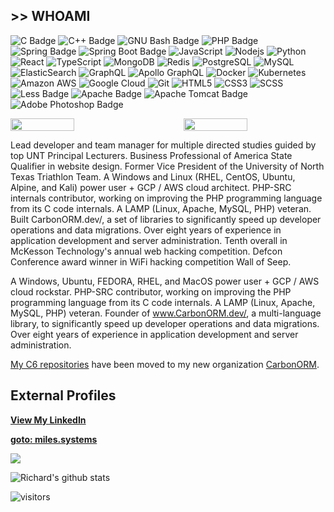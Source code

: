 ## >> WHOAMI
<!-- https://badges.pages.dev/ -->
![C Badge](https://img.shields.io/badge/C-A8B9CC?style=flat&logo=c&logoColor=fff&style=for-the-badge)
![C++ Badge](https://img.shields.io/badge/C%2B%2B-00599C?style=flat&logo=cplusplus&logoColor=fff&style=flat)
![GNU Bash Badge](https://img.shields.io/badge/GNU%20Bash-4EAA25?style=flat&logo=gnubash&logoColor=fff&style=for-the-badge)
![PHP Badge](https://img.shields.io/badge/PHP-777BB4?style=flat&logo=php&logoColor=fff&style=for-the-badge)
![Spring Badge](https://img.shields.io/badge/Spring-6DB33F?style=flat&logo=spring&logoColor=fff&style=for-the-badge)
![Spring Boot Badge](https://img.shields.io/badge/Spring%20Boot-6DB33F?style=flat&logo=springboot&logoColor=fff&style=for-the-badge)
![JavaScript](https://img.shields.io/badge/-JavaScript-323330?style=flat&logo=javascript&logoColor=white)
![Nodejs](https://img.shields.io/badge/-Nodejs-68a063?style=flat&logo=Node.js&logoColor=white)
![Python](https://img.shields.io/badge/-Python-4B8BBE?style=flat&logo=Python&logoColor=white)
![React](https://img.shields.io/badge/-React-323330?style=flat&logo=react&logoColor=white)
![TypeScript](https://img.shields.io/badge/-TypeScript-007ACC?style=flat&logo=typescript&logoColor=white)
![MongoDB](https://img.shields.io/badge/-MongoDB-4DB33D?style=flat&logo=mongodb&logoColor=white)
![Redis](https://img.shields.io/badge/-Redis-D82C20?style=flat&logo=Redis&logoColor=white)
![PostgreSQL](https://img.shields.io/badge/-PostgreSQL-336791?style=flat&logo=postgresql&logoColor=white)
![MySQL](https://img.shields.io/badge/-MySQL-00758F?style=flat&logo=mysql&logoColor=white)
![ElasticSearch](https://img.shields.io/badge/-ElasticSearch-005571?style=flat&logo=elasticsearch&logoColor=white)
![GraphQL](https://img.shields.io/badge/-GraphQL-E10098?style=flat&logo=graphql&logoColor=white)
![Apollo GraphQL](https://img.shields.io/badge/-Apollo%20GraphQL-311C87?style=flat&logo=apollo-graphql&logoColor=white)
![Docker](https://img.shields.io/badge/-Docker-384d54?style=flat&logo=docker&logoColor=white)
![Kubernetes](https://img.shields.io/badge/-Kubernetes-326ce5?style=flat&logo=kubernetes&logoColor=white)
![Amazon AWS](https://img.shields.io/badge/Amazon%20AWS-FF9900?style=flat&logo=amazon-aws&logoColor=white)
![Google Cloud](https://img.shields.io/badge/Google%20Cloud-4285F4?style=flat&logo=google-cloud&logoColor=white)
![Git](https://img.shields.io/badge/-Git-f34f29?style=flat&logo=git&logoColor=white)
![HTML5](https://img.shields.io/badge/-HTML5-f06529?style=flat&logo=html5&logoColor=white)
![CSS3](https://img.shields.io/badge/-CSS3-264de4?style=flat&logo=css3&logoColor=white)
![SCSS](https://img.shields.io/badge/-SCSS-CC6699?style=flat&logo=sass&logoColor=white)
![Less Badge](https://img.shields.io/badge/Less-1D365D?style=flat&logo=less&logoColor=fff&style=for-the-badge)
![Apache Badge](https://img.shields.io/badge/Apache-D22128?style=flat&logo=apache&logoColor=fff&style=for-the-badge)
![Apache Tomcat Badge](https://img.shields.io/badge/Apache%20Tomcat-F8DC75?style=flat&logo=apachetomcat&logoColor=000&style=for-the-badge)
![Adobe Photoshop Badge](https://img.shields.io/badge/Adobe%20Photoshop-31A8FF?style=flat&logo=adobephotoshop&logoColor=fff&style=for-the-badge)

<div style="display: flex; justify-content: space-between;">
    <img src="https://github.com/RichardTMiles/RichardTMiles/assets/9538357/054cb8dc-7361-46f6-b6ac-f8c49d0e64b3" width="45%">
    <img src="https://github.com/RichardTMiles/RichardTMiles/assets/9538357/d9d9cbd4-7c98-421a-9cab-474de9ea3157" width="45%">
</div>


Lead developer and team manager for multiple directed studies guided by top UNT Principal Lecturers. Business Professional of America State Qualifier in website design. Former Vice President of the University of North Texas Triathlon Team. A Windows and Linux (RHEL, CentOS, Ubuntu, Alpine, and Kali) power user + GCP / AWS cloud architect. PHP-SRC internals contributor, working on improving the PHP programming language from its C code internals. A LAMP (Linux, Apache, MySQL, PHP) veteran. Built CarbonORM.dev/, a set of libraries to significantly speed up developer operations and data migrations. Over eight years of experience in application development and server administration. Tenth overall in McKesson Technology's annual web hacking competition. Defcon Conference award winner in WiFi hacking competition Wall of Seep.

A Windows, Ubuntu,
FEDORA, RHEL, and MacOS power user + GCP / AWS cloud rockstar. PHP-SRC contributor, working on
improving the PHP programming language from its C code internals. A LAMP (Linux, Apache, MySQL, PHP)
veteran. Founder of www.CarbonORM.dev/, a multi-language library, to significantly speed up developer
operations and data migrations. Over eight years of experience in application development and server
administration.



[My C6 repositories](https://github.com/orgs/CarbonORM/repositories) have been moved to my new organization [CarbonORM](https://github.com/orgs/CarbonORM).

## External Profiles
[**View My LinkedIn**](https://www.linkedin.com/in/richardtmiles/)

[**goto: miles.systems**](https://miles.systems/)


<img src="https://github-readme-streak-stats.herokuapp.com/?user=richardtmiles"></img>


![Richard's github stats](https://github-readme-stats.vercel.app/api/top-langs/?username=richardtmiles&theme=radical&layout=compact) 

<p align="left">
<img src="https://visitor-badge.laobi.icu/badge?page_id=richardtmiles.richardtmiles" alt="visitors"/>
</p>

